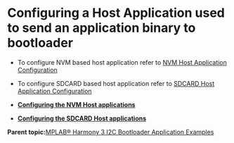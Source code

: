 # Configuring a Host Application used to send an application binary to bootloader

-   To configure NVM based host application refer to [NVM Host Application Configuration](GUID-E614E914-48BF-43EC-87B8-BAE0F81B83AE.md)

-   To configure SDCARD based host application refer to [SDCARD Host Application Configuration](GUID-8D59C55C-A3C0-4F4F-A391-F30292F6FC9F.md)


-   **[Configuring the NVM Host applications](GUID-E614E914-48BF-43EC-87B8-BAE0F81B83AE.md)**  

-   **[Configuring the SDCARD Host applications](GUID-8D59C55C-A3C0-4F4F-A391-F30292F6FC9F.md)**  


**Parent topic:**[MPLAB® Harmony 3 I2C Bootloader Application Examples](GUID-85B9ED1C-4EF8-4639-8758-17D68906C3F9.md)

